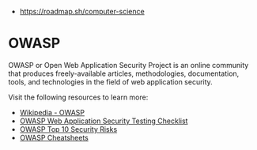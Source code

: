 - https://roadmap.sh/computer-science

# OWASP

OWASP or Open Web Application Security Project is an online community that produces freely-available articles, methodologies, documentation,  tools, and technologies in the field of web application security.

Visit the following resources to learn more:

- [Wikipedia - OWASP](https://en.wikipedia.org/wiki/OWASP)
- [OWASP Web Application Security Testing Checklist](https://github.com/0xRadi/OWASP-Web-Checklist)
- [OWASP Top 10 Security Risks](https://sucuri.net/guides/owasp-top-10-security-vulnerabilities-2021/)
- [OWASP Cheatsheets](https://cheatsheetseries.owasp.org/cheatsheets/AJAX_Security_Cheat_Sheet.html)